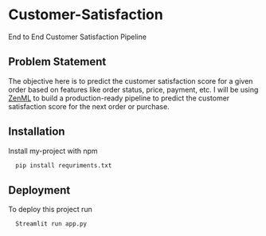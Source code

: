 
# Customer-Satisfaction


End to End Customer Satisfaction Pipeline


## Problem Statement

The objective here is to predict the customer satisfaction score for a given order based on features like order status, price, payment, etc. I will be using [ZenML](https://zenml.io/) to build a production-ready pipeline to predict the customer satisfaction score for the next order or purchase.
## Installation

Install my-project with npm

```bash
  pip install requriments.txt
```
    
## Deployment

To deploy this project run

```bash
  Streamlit run app.py
```

